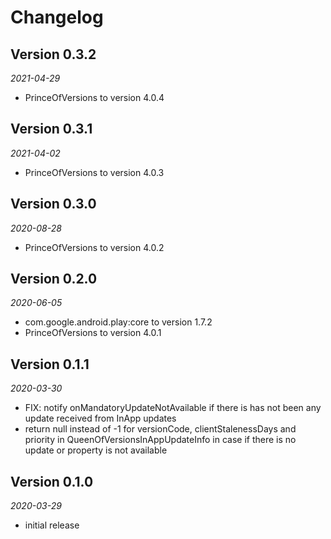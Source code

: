 # Changelog

## Version 0.3.2

_2021-04-29_

- PrinceOfVersions to version 4.0.4

## Version 0.3.1

_2021-04-02_

- PrinceOfVersions to version 4.0.3

## Version 0.3.0

_2020-08-28_

- PrinceOfVersions to version 4.0.2

## Version 0.2.0

_2020-06-05_

- com.google.android.play:core to version 1.7.2
- PrinceOfVersions to version 4.0.1

## Version 0.1.1

_2020-03-30_

- FIX: notify onMandatoryUpdateNotAvailable if there is has not been any update received from InApp updates
- return null instead of -1 for versionCode, clientStalenessDays and priority in QueenOfVersionsInAppUpdateInfo in case if there is no update or property is not available

## Version 0.1.0

_2020-03-29_

- initial release
